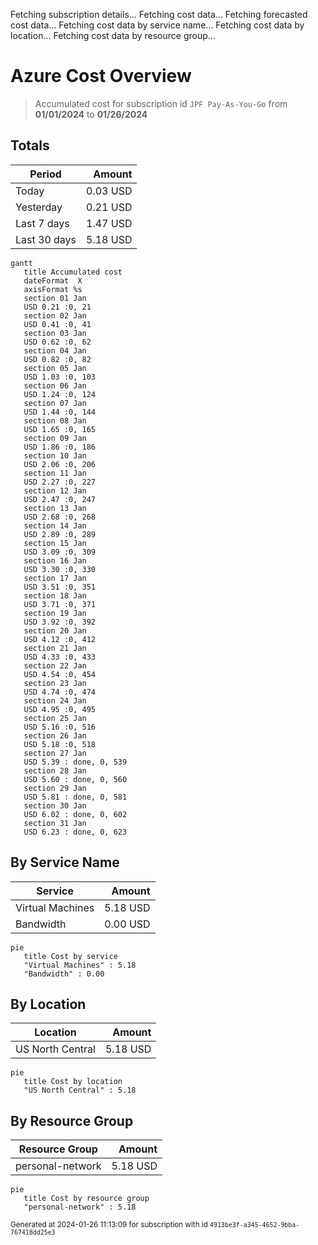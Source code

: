 Fetching subscription details...
Fetching cost data...
Fetching forecasted cost data...
Fetching cost data by service name...
Fetching cost data by location...
Fetching cost data by resource group...
# Azure Cost Overview

> Accumulated cost for subscription id `JPF Pay-As-You-Go` from **01/01/2024** to **01/26/2024**

## Totals

|Period|Amount|
|---|---:|
|Today|0.03 USD|
|Yesterday|0.21 USD|
|Last 7 days|1.47 USD|
|Last 30 days|5.18 USD|

```mermaid
gantt
   title Accumulated cost
   dateFormat  X
   axisFormat %s
   section 01 Jan
   USD 0.21 :0, 21
   section 02 Jan
   USD 0.41 :0, 41
   section 03 Jan
   USD 0.62 :0, 62
   section 04 Jan
   USD 0.82 :0, 82
   section 05 Jan
   USD 1.03 :0, 103
   section 06 Jan
   USD 1.24 :0, 124
   section 07 Jan
   USD 1.44 :0, 144
   section 08 Jan
   USD 1.65 :0, 165
   section 09 Jan
   USD 1.86 :0, 186
   section 10 Jan
   USD 2.06 :0, 206
   section 11 Jan
   USD 2.27 :0, 227
   section 12 Jan
   USD 2.47 :0, 247
   section 13 Jan
   USD 2.68 :0, 268
   section 14 Jan
   USD 2.89 :0, 289
   section 15 Jan
   USD 3.09 :0, 309
   section 16 Jan
   USD 3.30 :0, 330
   section 17 Jan
   USD 3.51 :0, 351
   section 18 Jan
   USD 3.71 :0, 371
   section 19 Jan
   USD 3.92 :0, 392
   section 20 Jan
   USD 4.12 :0, 412
   section 21 Jan
   USD 4.33 :0, 433
   section 22 Jan
   USD 4.54 :0, 454
   section 23 Jan
   USD 4.74 :0, 474
   section 24 Jan
   USD 4.95 :0, 495
   section 25 Jan
   USD 5.16 :0, 516
   section 26 Jan
   USD 5.18 :0, 518
   section 27 Jan
   USD 5.39 : done, 0, 539
   section 28 Jan
   USD 5.60 : done, 0, 560
   section 29 Jan
   USD 5.81 : done, 0, 581
   section 30 Jan
   USD 6.02 : done, 0, 602
   section 31 Jan
   USD 6.23 : done, 0, 623
```

## By Service Name

|Service|Amount|
|---|---:|
|Virtual Machines|5.18 USD|
|Bandwidth|0.00 USD|

```mermaid
pie
   title Cost by service
   "Virtual Machines" : 5.18
   "Bandwidth" : 0.00
```

## By Location

|Location|Amount|
|---|---:|
|US North Central|5.18 USD|

```mermaid
pie
   title Cost by location
   "US North Central" : 5.18
```

## By Resource Group

|Resource Group|Amount|
|---|---:|
|personal-network|5.18 USD|

```mermaid
pie
   title Cost by resource group
   "personal-network" : 5.18
```

<sup>Generated at 2024-01-26 11:13:09 for subscription with id `4913be3f-a345-4652-9bba-767418dd25e3`</sup>

